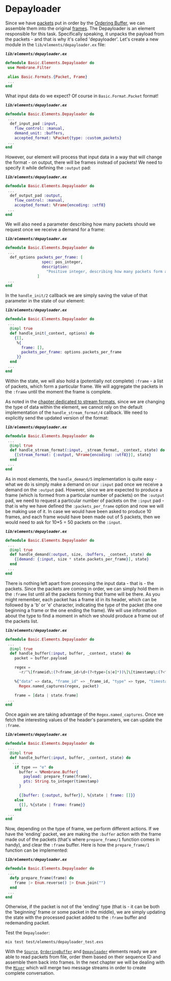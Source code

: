 # Depayloader
Since we have [packets](../glossary/glossary.md#packet) put in order by the [Ordering Buffer](../basic_pipeline/06_OrderingBuffer.md), we can assemble them into the original [frames](../glossary/glossary.md#frame).
The Depayloader is an element responsible for this task. Specifically speaking, it unpacks the payload from the packets -
and that is why it's called 'depayloader'.
Let's create a new module in the `lib/elements/depayloader.ex` file:

**_`lib/elements/depayloader.ex`_**

```elixir
defmodule Basic.Elements.Depayloader do
 use Membrane.Filter

 alias Basic.Formats.{Packet, Frame}
 ...
end
```

What input data do we expect? Of course in `Basic.Format.Packet` format!

**_`lib/elements/depayloader.ex`_**

```elixir
defmodule Basic.Elements.Depayloader do
 ...
  def_input_pad :input,
    flow_control: :manual,
    demand_unit: :buffers,
    accepted_format: %Packet{type: :custom_packets}
 ...
end
```

However, our element will process that input data in a way that will change the format - on output, there will be frames instead of packets!
We need to specify it while defining the `:output` pad:

**_`lib/elements/depayloader.ex`_**

```elixir
defmodule Basic.Elements.Depayloader do
 ...
  def_output_pad :output,
    flow_control: :manual,
    accepted_format: %Frame{encoding: :utf8}
 ...
end
```

We will also need a parameter describing how many packets should we request once we receive a demand for a frame:

**_`lib/elements/depayloader.ex`_**

```elixir
defmodule Basic.Elements.Depayloader do
 ...
  def_options packets_per_frame: [
                spec: pos_integer,
                description:
                  "Positive integer, describing how many packets form a single frame. Used to demand the proper number of packets while assembling the frame."
              ]
 ...
end
```

In the `handle_init/2` callback we are simply saving the value of that parameter in the state of our element:

**_`lib/elements/depayloader.ex`_**

```elixir
defmodule Basic.Elements.Depayloader do
 ...
  @impl true
  def handle_init(_context, options) do
    {[],
     %{
       frame: [],
       packets_per_frame: options.packets_per_frame
     }}
  end
 ...
end
```

Within the state, we will also hold a (potentially not complete) `:frame` - a list of packets, which form a particular frame. We will aggregate the packets in the `:frame` until the moment the frame is complete.

As noted in the [chapter dedicated to stream formats](04_StreamFormat.md), since we are changing the type of data within the element, we cannot rely on the default implementation of the `handle_stream_format/4` callback. We need to explicitly send the updated version of the format:

**_`lib/elements/depayloader.ex`_**

```elixir
defmodule Basic.Elements.Depayloader do
 ...
  @impl true
  def handle_stream_format(:input, _stream_format, _context, state) do
    {[stream_format: {:output, %Frame{encoding: :utf8}}], state}
  end
 ...
end
```

As in most elements, the `handle_demand/5` implementation is quite easy - what we do is simply make a demand on our `:input` pad once we receive a demand on the `:output` pad. However, since we are expected to produce a frame (which is formed from a particular number of packets) on the `:output` pad, we need to request a particular number of packets on the `:input` pad - that is why we have defined the `:packets_per_frame` option and now we will be making use of it. In case we would have been asked to produce 10 frames, and each frame would have been made out of 5 packets, then we would need to ask for 10\*5 = 50 packets on the `:input`.

**_`lib/elements/depayloader.ex`_**

```elixir
defmodule Basic.Elements.Depayloader do
 ...
  @impl true
  def handle_demand(:output, size, :buffers, _context, state) do
    {[demand: {:input, size * state.packets_per_frame}], state}
  end
 ...
end
```

There is nothing left apart from processing the input data - that is - the packets. Since the packets are coming in order, we can simply hold them in the `:frame` list until all the packets forming that frame will be there. As you might remember, each packet has a frame id in its header, which can be followed by a 'b' or 'e' character, indicating the type of the packet (the one beginning a frame or the one ending the frame). We will use information about the type to find a moment in which we should produce a frame out of the packets list.

**_`lib/elements/depayloader.ex`_**

```elixir
defmodule Basic.Elements.Depayloader do
 ...
  @impl true
  def handle_buffer(:input, buffer, _context, state) do
    packet = buffer.payload

    regex =
      ~r/^\[frameid\:(?<frame_id>\d+(?<type>[s|e]*))\]\[timestamp\:(?<timestamp>\d+)\](?<data>.*)$/

    %{"data" => data, "frame_id" => _frame_id, "type" => type, "timestamp" => timestamp} =
      Regex.named_captures(regex, packet)

    frame = [data | state.frame]
 ...
end
```

Once again we are taking advantage of the `Regex.named_captures`.
Once we fetch the interesting values of the header's parameters, we can update the `:frame`.

**_`lib/elements/depayloader.ex`_**

```elixir
defmodule Basic.Elements.Depayloader do
 ...
  @impl true
  def handle_buffer(:input, buffer, _context, state) do
   ...
    if type == "e" do
      buffer = %Membrane.Buffer{
        payload: prepare_frame(frame),
        pts: String.to_integer(timestamp)
      }

      {[buffer: {:output, buffer}], %{state | frame: []}}
    else
      {[], %{state | frame: frame}}
    end
 ...
end
```

Now, depending on the type of frame, we perform different actions.
If we have the 'ending' packet, we are making the `:buffer` action with the frame made out of the packets (that's where `prepare_frame/1` function comes in handy), and clear the `:frame` buffer. Here is how the `prepare_frame/1` function can be implemented:

**_`lib/elements/depayloader.ex`_**

```elixir
defmodule Basic.Elements.Depayloader do
 ...
  defp prepare_frame(frame) do
    frame |> Enum.reverse() |> Enum.join("")
  end
 ...
end
```

Otherwise, if the packet is not of the 'ending' type (that is - it can be both the 'beginning' frame or some packet in the middle), we are simply updating the state with the processed packet added to the `:frame` buffer and redemanding packet.

Test the `Depayloader`:

```console
mix test test/elements/depayloader_test.exs
```

With the [`Source`](../glossary/glossary.md#source), [`OrderingBuffer`](../glossary/glossary.md#jitter-buffer--ordering-buffer) and [`Depayloader`](../glossary/glossary.md#payloader-and-depayloader) elements ready we are able to read packets from file, order them based on their sequence ID and assemble them back into frames.
In the next chapter we will be dealing with the [`Mixer`](../glossary/glossary.md#mixer) which will merge two message streams in order to create complete conversation.
